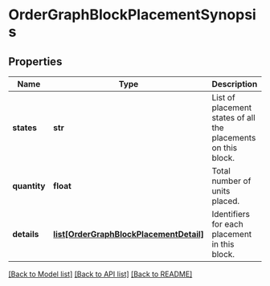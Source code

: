 # OrderGraphBlockPlacementSynopsis


## Properties
Name | Type | Description | Notes
------------ | ------------- | ------------- | -------------
**states** | **str** | List of placement states of all the placements on this block. | 
**quantity** | **float** | Total number of units placed. | 
**details** | [**list[OrderGraphBlockPlacementDetail]**](OrderGraphBlockPlacementDetail.md) | Identifiers for each placement in this block. | 

[[Back to Model list]](../README.md#documentation-for-models) [[Back to API list]](../README.md#documentation-for-api-endpoints) [[Back to README]](../README.md)


